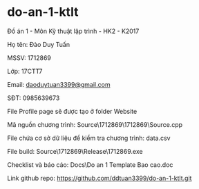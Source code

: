 # do-an-1-ktlt
Đồ án 1 - Môn Kỹ thuật lập trình - HK2 - K2017

Họ tên: Đào Duy Tuấn

MSSV: 1712869

Lớp: 17CTT7

Email: daoduytuan3399@gmail.com

SĐT: 0985639673


File Profile page sẽ được tạo ở folder Website


Mã nguồn chương trình: Source\1712869\1712869\Source.cpp

File chứa cơ sở dữ liệu để kiểm tra chương trình: data.csv

File build: Source\1712869\Release\1712869.exe

Checklist và báo cáo: Docs\Do an 1 Template Bao cao.doc



Link github repo: https://github.com/ddtuan3399/do-an-1-ktlt.git

